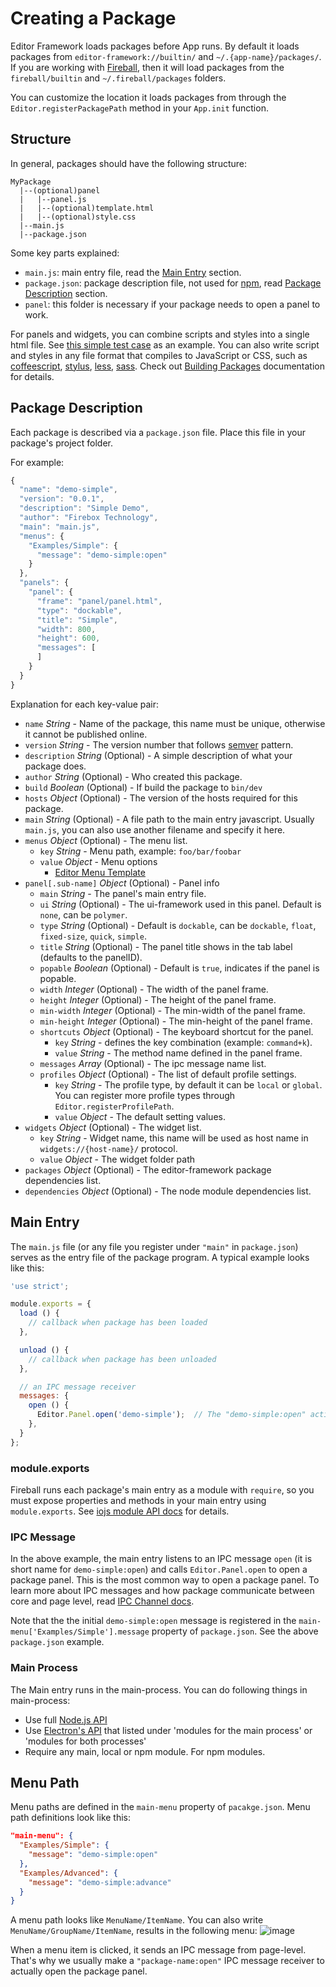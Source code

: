 # Creating a Package

Editor Framework loads packages before App runs. By default it loads packages from `editor-framework://builtin/` and `~/.{app-name}/packages/`. If you are working with [Fireball](https://github.com/fireball-x/fireball), then it will load packages from the `fireball/builtin` and `~/.fireball/packages` folders.

You can customize the location it loads packages from through the `Editor.registerPackagePath` method in your `App.init` function.

## Structure

In general, packages should have the following structure:

```plain
MyPackage
  |--(optional)panel
  |   |--panel.js
  |   |--(optional)template.html
  |   |--(optional)style.css
  |--main.js
  |--package.json
```

Some key parts explained:

- `main.js`: main entry file, read the [Main Entry](#main-entry) section.
- `package.json`: package description file, not used for [npm](https://www.npmjs.com/), read [Package Description](#package-description) section.
- `panel`: this folder is necessary if your package needs to open a panel to work.

For panels and widgets, you can combine scripts and styles into a single html file. See [this simple test case](/test/fixtures/packages/simple/panel/panel.js) as an example. You can also write script and styles in any file format that compiles to JavaScript or CSS, such as [coffeescript](http://coffeescript.org/), [stylus](https://learnboost.github.io/stylus/), [less](http://lesscss.org/), [sass](http://sass-lang.com/). Check out [Building Packages](load-and-build-packages.md) documentation for details.

## Package Description

Each package is described via a `package.json` file. Place this file in your package's project folder.

For example:

```js
{
  "name": "demo-simple",
  "version": "0.0.1",
  "description": "Simple Demo",
  "author": "Firebox Technology",
  "main": "main.js",
  "menus": {
    "Examples/Simple": {
      "message": "demo-simple:open"
    }
  },
  "panels": {
    "panel": {
      "frame": "panel/panel.html",
      "type": "dockable",
      "title": "Simple",
      "width": 800,
      "height": 600,
      "messages": [
      ]
    }
  }
}
```

Explanation for each key-value pair:

  - `name` *String* - Name of the package, this name must be unique, otherwise it cannot be published online.
  - `version` *String* - The version number that follows [semver](http://semver.org/) pattern.
  - `description` *String* (Optional) - A simple description of what your package does.
  - `author` *String* (Optional) - Who created this package.
  - `build` *Boolean* (Optional) - If build the package to `bin/dev`
  - `hosts` *Object* (Optional) - The version of the hosts required for this package.
  - `main` *String* (Optional) - A file path to the main entry javascript. Usually `main.js`, you can also use another filename and specify it here.
  - `menus` *Object* (Optional) - The menu list.
    - `key` *String* - Menu path, example: `foo/bar/foobar`
    - `value` *Object* - Menu options
      - [Editor Menu Template](https://github.com/fireball-x/editor-framework/blob/master/docs/api/core/menu.md)
  - `panel[.sub-name]` *Object* (Optional) - Panel info
    - `main` *String* - The panel's main entry file.
    - `ui` *String* (Optional) - The ui-framework used in this panel. Default is `none`, can be `polymer`.
    - `type` *String* (Optional) - Default is `dockable`, can be `dockable`, `float`, `fixed-size`, `quick`, `simple`.
    - `title` *String* (Optional) - The panel title shows in the tab label (defaults to the panelID).
    - `popable` *Boolean* (Optional) - Default is `true`, indicates if the panel is popable.
    - `width` *Integer* (Optional) - The width of the panel frame.
    - `height` *Integer* (Optional) - The height of the panel frame.
    - `min-width` *Integer* (Optional) - The min-width of the panel frame.
    - `min-height` *Integer* (Optional) - The min-height of the panel frame.
    - `shortcuts` *Object* (Optional) - The keyboard shortcut for the panel.
      - `key` *String* - defines the key combination (example: `command+k`).
      - `value` *String* - The method name defined in the panel frame.
    - `messages` *Array* (Optional) - The ipc message name list.
    - `profiles` *Object* (Optional) - The list of default profile settings.
      - `key` *String* - The profile type, by default it can be `local` or `global`. You can register more profile types through `Editor.registerProfilePath`.
      - `value` *Object* - The default setting values.
  - `widgets` *Object* (Optional) - The widget list.
    - `key` *String* - Widget name, this name will be used as host name in `widgets://{host-name}/` protocol.
    - `value` *Object* - The widget folder path
  - `packages` *Object* (Optional) - The editor-framework package dependencies list.
  - `dependencies` *Object* (Optional) - The node module dependencies list.

## Main Entry

The `main.js` file (or any file you register under `"main"` in `package.json`) serves as the entry file of the package program. A typical example looks like this:

```js
'use strict';

module.exports = {
  load () {
    // callback when package has been loaded
  },

  unload () {
    // callback when package has been unloaded
  },

  // an IPC message receiver
  messages: {
    open () {
      Editor.Panel.open('demo-simple');  // The "demo-simple:open" action will open this package via `Editor.Panel.open`
    },
  }
};
```

### module.exports

Fireball runs each package's main entry as a module with `require`, so you must expose properties and methods in your main entry using `module.exports`. See [iojs module API docs](https://iojs.org/api/modules.html#modules_module_exports) for details.

### IPC Message

In the above example, the main entry listens to an IPC message `open` (it is short name for `demo-simple:open`) and calls `Editor.Panel.open` to open a package panel. This is the most common way to open a package panel. To learn more about IPC messages and how package communicate between core and page level, read [IPC Channel docs](ipc-channel.md).

Note that the the initial `demo-simple:open` message is registered in the `main-menu['Examples/Simple'].message` property of `package.json`. See the above `package.json` example.

### Main Process

The Main entry runs in the main-process. You can do following things in main-process:

- Use full [Node.js API](https://nodejs.org/api/)
- Use [Electron's API](https://github.com/atom/electron/tree/master/docs#api-references) that listed under 'modules for the main process' or 'modules for both processes'
- Require any main, local or npm module. For npm modules.

## Menu Path

Menu paths are defined in the `main-menu` property of `pacakge.json`. Menu path definitions look like this:

```json
"main-menu": {
  "Examples/Simple": {
    "message": "demo-simple:open"
  },
  "Examples/Advanced": {
    "message": "demo-simple:advance"
  }
}
```

A menu path looks like `MenuName/ItemName`. You can also write `MenuName/GroupName/ItemName`, results in the following menu:
![image](https://cloud.githubusercontent.com/assets/344547/8249697/89da532e-169f-11e5-9f69-d49731ea0ca6.png)

When a menu item is clicked, it sends an IPC message from page-level. That's why we usually make a `"package-name:open"` IPC message receiver to actually open the package panel.
